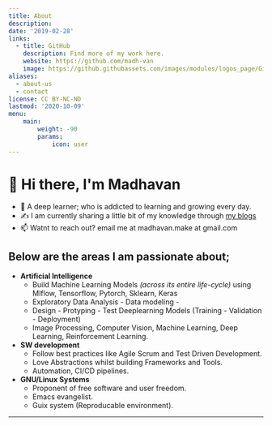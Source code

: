 ```yaml
---
title: About
description: 
date: '2019-02-28'
links:
  - title: GitHub
    description: Find more of my work here.
    website: https://github.com/madh-van
    image: https://github.githubassets.com/images/modules/logos_page/GitHub-Mark.png
aliases:
  - about-us
  - contact
license: CC BY-NC-ND
lastmod: '2020-10-09'
menu:
    main: 
        weight: -90
        params:
            icon: user
---
```


# 👋 Hi there, I'm Madhavan  

  - 💭 A deep learner; who is addicted to learning and growing every day.
  - ✍️ I am currently sharing a little bit of my knowledge through [my blogs](https://madh-van.github.io/)
  - 📫 Watnt to reach out? email me at madhavan.make at gmail.com

## Below are the areas I am passionate about;

  - **Artificial Intelligence**
    - Build  Machine Learning Models *(across its entire life-cycle)* using
      Mlflow, Tensorflow, Pytorch, Sklearn, Keras
    - Exploratory Data Analysis - Data modeling -
	- Design - Protyping - Test Deeplearning Models (Training - Validation - Deployment)
    - Image Processing, Computer Vision, Machine Learning, Deep
      Learning, Reinforcement Learning.
  - **SW development**
    - Follow best practices like Agile Scrum and Test Driven Development.
    - Love Abstractions whilst building Frameworks and Tools.
    - Automation, CI/CD pipelines.
  - **GNU/Linux Systems**
    - Proponent of free software and user freedom. 
    - Emacs evangelist.
    - Guix system (Reproducable environment).

---
